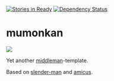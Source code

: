 [![Stories in Ready](https://badge.waffle.io/jottr/mumonkan.png?label=ready&title=Ready)](http://waffle.io/jottr/mumonkan) [![Dependency Status](https://gemnasium.com/jottr/mumonkan.svg)](https://gemnasium.com/jottr/mumonkan)

# mumonkan

![](https://upload.wikimedia.org/wikipedia/commons/thumb/e/e7/Torii.svg/200px-Torii.svg.png)


Yet another [middleman](http://middlemanapp.com)-template.

Based on [slender-man](https://github.com/PaBLoX-CL/slender-man) and [amicus](https://github.com/nathos/amicus).


